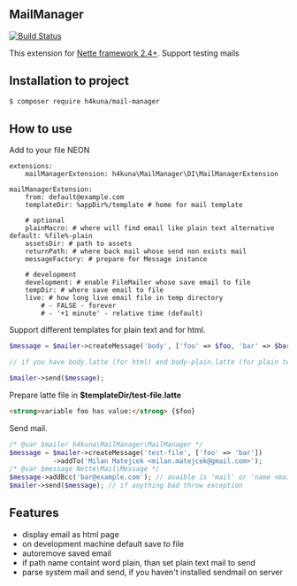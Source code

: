 MailManager
-----------
[![Build Status](https://travis-ci.org/h4kuna/mail-manager.svg?branch=master)](https://travis-ci.org/h4kuna/mail-manager)

This extension for [Nette framework 2.4+](http://nette.org/). Support testing mails

Installation to project
-----------------------
```sh
$ composer require h4kuna/mail-manager
```

How to use
----------
Add to your file NEON
```
extensions:
    mailManagerExtension: h4kuna\MailManager\DI\MailManagerExtension

mailManagerExtension:
    from: default@example.com
    templateDir: %appDir%/template # home for mail template

    # optional
	plainMacro: # where will find email like plain text alternative default: %file%-plain
    assetsDir: # path to assets
    returnPath: # where back mail whose send non exists mail
    messageFactory: # prepare for Message instance

    # development
    development: # enable FileMailer whose save email to file
    tempDir: # where save email to file
    live: # how long live email file in temp directory
        # - FALSE - forever
        # - '+1 minute' - relative time (default)
```

Support different templates for plain text and for html.
```php
$message = $mailer->createMessage('body', ['foo' => $foo, 'bar' => $bar]);

// if you have body.latte (for html) and body-plain.latte (for plain text) in same directory, then is used. And bind variables onetime.

$mailer->send($message);
```

Prepare latte file in **$templateDir/test-file.latte**
```html
<strong>variable foo has value:</strong> {$foo}
```

Send mail.
```php
/* @var $mailer h4kuna\MailManager\MailManager */
$message = $mailer->createMessage('test-file', ['foo' => 'bar'])
           ->addTo('Milan Matejcek <milan.matejcek@gmail.com>');
/* @var $message Nette\Mail\Message */
$message->addBcc('bar@example.com'); // avaible is 'mail' or 'name <mail>'
$mailer->send($message); // if anything bad throw exception
```

Features
--------
- display email as html page
- on development machine default save to file
- autoremove saved email
- if path name containt word plain, than set plain text mail to send
- parse system mail and send, if you haven't installed sendmail on server

